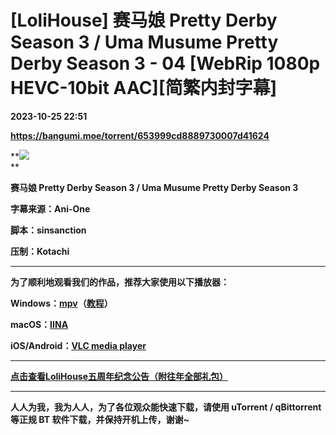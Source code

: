 # [LoliHouse] 赛马娘 Pretty Derby Season 3 / Uma Musume Pretty Derby Season 3 - 04 [WebRip 1080p HEVC-10bit AAC][简繁内封字幕]

**2023-10-25 22:51**

**https://bangumi.moe/torrent/653999cd8889730007d41624**

**![](https://s2.loli.net/2023/10/06/Hpso3ECv5FS1lVX.jpg)  
**

**赛马娘 Pretty Derby Season 3 / Uma Musume Pretty Derby Season 3** 

**字幕来源：Ani-One** 

**脚本：sinsanction** 

**压制：Kotachi** 

* * *

**为了顺利地观看我们的作品，推荐大家使用以下播放器：**

**Windows：[mpv](https://mpv.io/)（[教程](https://vcb-s.com/archives/7594)）**

**macOS：[IINA](https://iina.io/)**

**iOS/Android：**[**VLC media player**](https://www.videolan.org/vlc/) 

* * *

**[点击查看LoliHouse五周年纪念公告（附往年全部礼包）](https://share.dmhy.org/topics/view/599634_LoliHouse_LoliHouse_5th_Anniversary_Announcement.html)** 

* * *

**人人为我，我为人人，为了各位观众能快速下载，请使用 uTorrent / qBittorrent 等正规 BT 软件下载，并保持开机上传，谢谢~**